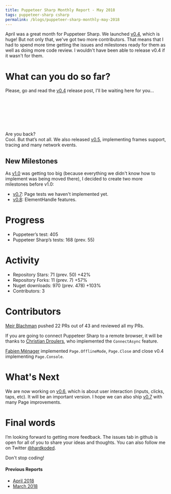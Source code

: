 ```yaml
---
title: Puppeteer Sharp Monthly Report - May 2018
tags: puppeteer-sharp csharp
permalink: /blogs/puppeteer-sharp-monthly-may-2018
---
```

 
April was a great month for Puppeteer Sharp. We launched [v0.4](https://www.hardkoded.com/blogs/puppeteer-sharp-v04-is-here), which is huge! But not only that, we've got two more contributors. That means that I had to spend more time getting  the issues and milestones ready for them as well as doing more code review. I wouldn't have been able to release v0.4 if it wasn't for them.

# What can you do so far?

Please, go and read the [v0.4](https://www.hardkoded.com/blogs/puppeteer-sharp-v04-is-here) release post, I'll be waiting here for you...
<br/>
<br/>
<br/>
<br/>
<br/>
<br/>
<br/>
<br/>
Are you back?  
Cool. But that’s not all. We also released [v0.5](https://github.com/kblok/puppeteer-sharp/releases/tag/v0.5), implementing frames support, tracing and many network events.

## New Milestones

As [v1.0](https://github.com/kblok/puppeteer-sharp/projects/4) was getting too big (because everything we didn't know how to implement was being moved there), I decided to create two more milestones before v1.0:

* [v0.7](https://github.com/kblok/puppeteer-sharp/projects/12): Page tests we haven't implemented yet.
* [v0.8](https://github.com/kblok/puppeteer-sharp/projects/13): ElementHandle features.

# Progress

* Puppeteer’s test: 405
* Puppeteer Sharp’s tests: 168 (prev. 55)

# Activity 

* Repository Stars: 71 (prev. 50) +42%
* Repository Forks: 11 (prev. 7) +57%
* Nuget downloads: 970 (prev. 478) +103%
* Contributors: 3

# Contributors

[Meir Blachman](https://www.twitter.com/MeirBlachman) pushed 22 PRs out of 43 and reviewed all my PRs.

If you are going to connect Puppeteer Sharp to a remote browser, it will be thanks to [Christian Droulers](https://twitter.com/cdroulers), who implemented the `ConnectAsync` feature.

[Fabien Ménager](https://twitter.com/phenxdesign) implemented `Page.OfflineMode`, `Page.Close` and close v0.4 implementing `Page.Console`. 

# What's Next

We are now working on [v0.6](https://github.com/kblok/puppeteer-sharp/projects/5), which is about user interaction (inputs, clicks, taps, etc). It will be an important version. I hope we can also ship [v0.7](https://github.com/kblok/puppeteer-sharp/projects/12) with many Page improvements.

# Final words

I’m looking forward to getting more feedback. The issues tab in github is open for all of you to share your ideas and thoughts. You can also follow me on Twitter [@hardkoded](https://www.twitter.com/hardkoded).

Don't stop coding!

#### Previous Reports
 * [April 2018](https://www.hardkoded.com/blogs/puppeteer-sharp-monthly-april-2018)
 * [March 2018](https://www.hardkoded.com/blogs/puppeteer-sharp-monthly-march-2018)


